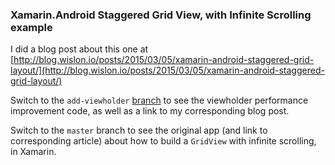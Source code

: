 ### Xamarin.Android Staggered Grid View, with Infinite Scrolling example

I did a blog post about this one at [http://blog.wislon.io/posts/2015/03/05/xamarin-android-staggered-grid-layout/](http://blog.wislon.io/posts/2015/03/05/xamarin-android-staggered-grid-layout/)

Switch to the `add-viewholder` [branch](https://github.com/wislon/xam-gridview-infinite-scroll/tree/add-viewholder) to see the viewholder performance improvement code, as well as a link to my corresponding blog post.

Switch to the `master` branch to see the original app (and link to corresponding article) about how to build a `GridView` with infinite scrolling, in Xamarin.

